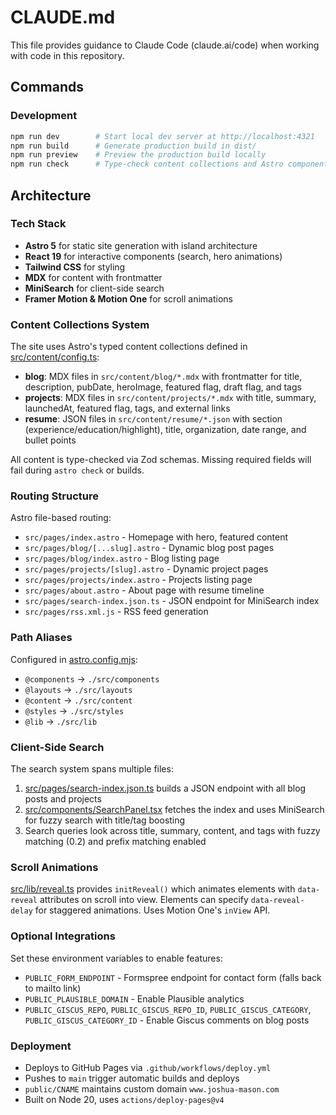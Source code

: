 # CLAUDE.md

This file provides guidance to Claude Code (claude.ai/code) when working with code in this repository.

## Commands

### Development
```bash
npm run dev        # Start local dev server at http://localhost:4321
npm run build      # Generate production build in dist/
npm run preview    # Preview the production build locally
npm run check      # Type-check content collections and Astro components
```

## Architecture

### Tech Stack
- **Astro 5** for static site generation with island architecture
- **React 19** for interactive components (search, hero animations)
- **Tailwind CSS** for styling
- **MDX** for content with frontmatter
- **MiniSearch** for client-side search
- **Framer Motion & Motion One** for scroll animations

### Content Collections System
The site uses Astro's typed content collections defined in [src/content/config.ts](src/content/config.ts):

- **blog**: MDX files in `src/content/blog/*.mdx` with frontmatter for title, description, pubDate, heroImage, featured flag, draft flag, and tags
- **projects**: MDX files in `src/content/projects/*.mdx` with title, summary, launchedAt, featured flag, tags, and external links
- **resume**: JSON files in `src/content/resume/*.json` with section (experience/education/highlight), title, organization, date range, and bullet points

All content is type-checked via Zod schemas. Missing required fields will fail during `astro check` or builds.

### Routing Structure
Astro file-based routing:
- `src/pages/index.astro` - Homepage with hero, featured content
- `src/pages/blog/[...slug].astro` - Dynamic blog post pages
- `src/pages/blog/index.astro` - Blog listing page
- `src/pages/projects/[slug].astro` - Dynamic project pages
- `src/pages/projects/index.astro` - Projects listing page
- `src/pages/about.astro` - About page with resume timeline
- `src/pages/search-index.json.ts` - JSON endpoint for MiniSearch index
- `src/pages/rss.xml.js` - RSS feed generation

### Path Aliases
Configured in [astro.config.mjs](astro.config.mjs):
- `@components` → `./src/components`
- `@layouts` → `./src/layouts`
- `@content` → `./src/content`
- `@styles` → `./src/styles`
- `@lib` → `./src/lib`

### Client-Side Search
The search system spans multiple files:
1. [src/pages/search-index.json.ts](src/pages/search-index.json.ts) builds a JSON endpoint with all blog posts and projects
2. [src/components/SearchPanel.tsx](src/components/SearchPanel.tsx) fetches the index and uses MiniSearch for fuzzy search with title/tag boosting
3. Search queries look across title, summary, content, and tags with fuzzy matching (0.2) and prefix matching enabled

### Scroll Animations
[src/lib/reveal.ts](src/lib/reveal.ts) provides `initReveal()` which animates elements with `data-reveal` attributes on scroll into view. Elements can specify `data-reveal-delay` for staggered animations. Uses Motion One's `inView` API.

### Optional Integrations
Set these environment variables to enable features:
- `PUBLIC_FORM_ENDPOINT` - Formspree endpoint for contact form (falls back to mailto link)
- `PUBLIC_PLAUSIBLE_DOMAIN` - Enable Plausible analytics
- `PUBLIC_GISCUS_REPO`, `PUBLIC_GISCUS_REPO_ID`, `PUBLIC_GISCUS_CATEGORY`, `PUBLIC_GISCUS_CATEGORY_ID` - Enable Giscus comments on blog posts

### Deployment
- Deploys to GitHub Pages via `.github/workflows/deploy.yml`
- Pushes to `main` trigger automatic builds and deploys
- `public/CNAME` maintains custom domain `www.joshua-mason.com`
- Built on Node 20, uses `actions/deploy-pages@v4`
